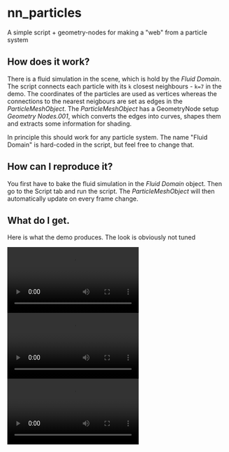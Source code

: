 # nn_particles
A simple script + geometry-nodes for making a "web" from a particle system

## How does it work?
There is a fluid simulation in the scene, which is hold by the _Fluid Domain_. The script connects each particle with its `k` closest neighbours - `k=7` in the demo. The coordinates of the particles are used as vertices whereas the connections to the nearest neigbours are set as edges in the _ParticleMeshObject_.
The _ParticleMeshObject_ has a GeometryNode setup _Geometry Nodes.001_, which converts the edges into curves, shapes them and extracts some information for shading.

In principle this should work for any particle system. The name "Fluid Domain" is hard-coded in the script, but feel free to change that.

## How can I reproduce it?
You first have to bake the fluid simulation in the _Fluid Domain_ object. Then go to the Script tab and run the script. The _ParticleMeshObject_ will then automatically update on every frame change.

## What do I get.
Here is what the demo produces. The look is obviously not tuned

![Particles](/demo_videos/Particles0001-0250.webm)
![KNN Graph](/demo_videos/Edges0001-0250.webm)
![Geometry Nodes Result](/demo_videos/GeoNodes_eevee0001-0250.webm)
